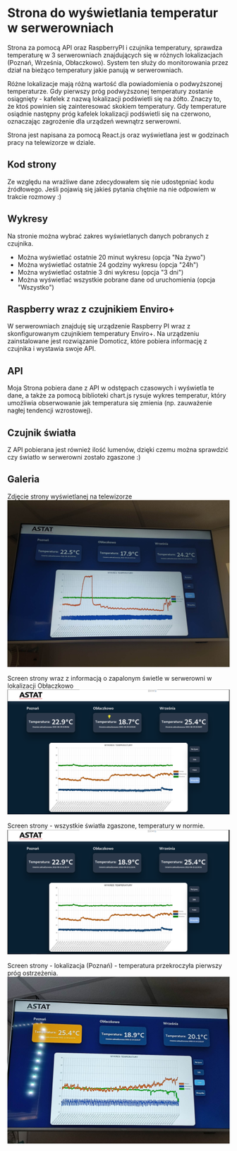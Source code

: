 # Strona do wyświetlania temperatur w serwerowniach

Strona za pomocą API oraz RaspberryPI i czujnika temperatury, sprawdza temperaturę w 3 serwerowniach znajdujących się w różnych lokalizacjach (Poznań, Września, Obłaczkowo). System ten służy do monitorowania przez dział na bieżąco temperatury jakie panują w serwerowniach.

Różne lokalizacje mają różną wartość dla powiadomienia o podwyższonej temperaturze. Gdy pierwszy próg podwyższonej temperatury zostanie osiągnięty - kafelek z nazwą lokalizacji podświetli się na żółto. Znaczy to, że ktoś powinien się zainteresować skokiem temperatury.
Gdy temperature osiądnie następny próg kafelek lokalizacji podświetli się na czerwono, oznaczając zagrożenie dla urządzeń wewnątrz serwerowni.

Strona jest napisana za pomocą React.js oraz wyświetlana jest w godzinach pracy na telewizorze w dziale.


## Kod strony

Ze względu na wrażliwe dane zdecydowałem się nie udostępniać kodu źródłowego. Jeśli pojawią się jakieś pytania chętnie na nie odpowiem w trakcie rozmowy :)

## Wykresy

Na stronie można wybrać zakres wyświetlanych danych pobranych z czujnika.
 - Można wyświetlać ostatnie 20 minut wykresu (opcja "Na żywo")
 - Można wyświetlać ostatnie 24 godziny wykresu (opcja "24h")
 - Można wyświetlać ostatnie 3 dni wykresu (opcja "3 dni")
 - Można wyświetlać wszystkie pobrane dane od uruchomienia (opcja "Wszystko")

## Raspberry wraz z czujnikiem Enviro+

W serwerowniach znajduję się urządzenie Raspberry PI wraz z skonfigurowanym czujnikiem temperatury Enviro+. Na urządzeniu zainstalowane jest rozwiązanie Domoticz, które pobiera informację z czujnika i wystawia swoje API.

## API

Moja Strona pobiera dane z API w odstępach czasowych i wyświetla te dane, a także za pomocą biblioteki chart.js rysuje wykres temperatur, który umożliwia obserwowanie jak temperatura się zmienia (np. zauważenie nagłej tendencji wzrostowej).

## Czujnik światła

Z API pobierana jest również ilość lumenów, dzięki czemu można sprawdzić czy światło w serwerowni zostało zgaszone :) 

## Galeria

Zdjęcie strony wyświetlanej na telewizorze
![Zdjecie z tendencja wzrostowa temperatury z jedna lokalizacja](https://github.com/pokolowski/Captain_Temperature/blob/main/photos/kapitan.jpg?raw=true)

Screen strony wraz z informacją o zapalonym świetle w serwerowni w lokalizacji Obłaczkowo
![Zdjecie z tendencja wzrostowa temperatury z jedna lokalizacja](https://github.com/pokolowski/Captain_Temperature/blob/main/photos/unnamed%20(1).png?raw=true)

Screen strony - wszystkie światła zgaszone, temperatury w normie.
![Zdjecie z tendencja wzrostowa temperatury z jedna lokalizacja](https://github.com/pokolowski/Captain_Temperature/blob/main/photos/unnamed%20(2).png?raw=true)

Screen strony - lokalizacja (Poznań) - temperatura przekroczyła pierwszy próg ostrzeżenia.
![Zdjecie z tendencja wzrostowa temperatury z jedna lokalizacja](https://github.com/pokolowski/Captain_Temperature/blob/main/photos/temperature_alert?raw=true)



